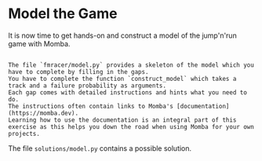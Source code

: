# Model the Game

It is now time to get hands-on and construct a model of the jump'n'run game with Momba.

```{admonition} Exercise

The file `fmracer/model.py` provides a skeleton of the model which you have to complete by filling in the gaps.
You have to complete the function `construct_model` which takes a track and a failure probability as arguments.
Each gap comes with detailed instructions and hints what you need to do.
The instructions often contain links to Momba's [documentation](https://momba.dev).
Learning how to use the documentation is an integral part of this exercise as this helps you down the road when using Momba for your own projects.
```

The file `solutions/model.py` contains a possible solution.